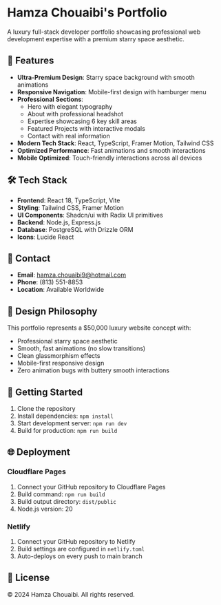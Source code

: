 # Hamza Chouaibi's Portfolio

A luxury full-stack developer portfolio showcasing professional web development expertise with a premium starry space aesthetic.

## 🚀 Features

- **Ultra-Premium Design**: Starry space background with smooth animations
- **Responsive Navigation**: Mobile-first design with hamburger menu
- **Professional Sections**: 
  - Hero with elegant typography
  - About with professional headshot
  - Expertise showcasing 6 key skill areas
  - Featured Projects with interactive modals
  - Contact with real information
- **Modern Tech Stack**: React, TypeScript, Framer Motion, Tailwind CSS
- **Optimized Performance**: Fast animations and smooth interactions
- **Mobile Optimized**: Touch-friendly interactions across all devices

## 🛠️ Tech Stack

- **Frontend**: React 18, TypeScript, Vite
- **Styling**: Tailwind CSS, Framer Motion
- **UI Components**: Shadcn/ui with Radix UI primitives
- **Backend**: Node.js, Express.js
- **Database**: PostgreSQL with Drizzle ORM
- **Icons**: Lucide React

## 📱 Contact

- **Email**: hamza.chouaibi9@hotmail.com
- **Phone**: (813) 551-8853
- **Location**: Available Worldwide

## 🎨 Design Philosophy

This portfolio represents a $50,000 luxury website concept with:
- Professional starry space aesthetic
- Smooth, fast animations (no slow transitions)
- Clean glassmorphism effects
- Mobile-first responsive design
- Zero animation bugs with buttery smooth interactions

## 🚀 Getting Started

1. Clone the repository
2. Install dependencies: `npm install`
3. Start development server: `npm run dev`
4. Build for production: `npm run build`

## 🌐 Deployment

### Cloudflare Pages
1. Connect your GitHub repository to Cloudflare Pages
2. Build command: `npm run build`
3. Build output directory: `dist/public`
4. Node.js version: 20

### Netlify
1. Connect your GitHub repository to Netlify
2. Build settings are configured in `netlify.toml`
3. Auto-deploys on every push to main branch

## 📄 License

© 2024 Hamza Chouaibi. All rights reserved.